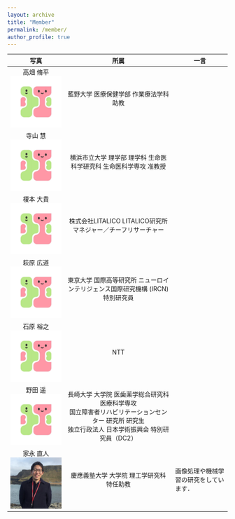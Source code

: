 ```yaml
---
layout: archive
title: "Member"
permalink: /member/
author_profile: true
---
```


| 写真 | 所属 | 一言 |
| :----: | :----: | ---- |
| 高畑 脩平<br><img src="../images/logo.jpg" title="Shuhei Takahata" width="300"> | 藍野大学 医療保健学部 作業療法学科 助教 |  |
| 寺山 慧<br><img src="../images/logo.jpg" title="Kei Terayama" width="300"> | 横浜市立大学 理学部 理学科 生命医科学研究科 生命医科学専攻 准教授 |  |
| 榎本 大貴<br><img src="../images/logo.jpg" title="Daiki Enomoto" width="300"> | 株式会社LITALICO LITALICO研究所 マネジャー／チーフリサーチャー |  |
| 萩原 広道<br><img src="../images/logo.jpg" title="Hiromishi Hagihara" width="300"> | 東京大学 国際高等研究所 ニューロインテリジェンス国際研究機構 (IRCN) 特別研究員 |  |
| 石原 裕之<br><img src="../images/logo.jpg" title="Hiroyuki Ishihara" width="300"> | NTT |  |
| 野田 遥<br><img src="../images/logo.jpg" title="Haruka Noda" width="300"> | 長崎大学 大学院 医歯薬学総合研究科 医療科学専攻<br>国立障害者リハビリテーションセンター 研究所 研究生<br>独立行政法人 日本学術振興会 特別研究員（DC2） |  |
| 家永 直人<br><img src="../images/naotoienaga_icon.jpg" title="Naoto Ienaga" width="300"> | 慶應義塾大学 大学院 理工学研究科 特任助教 | 画像処理や機械学習の研究をしています． |
